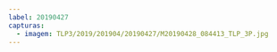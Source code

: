 ```yaml
---
label: 20190427
capturas:
  - imagem: TLP3/2019/201904/20190427/M20190428_084413_TLP_3P.jpg
---
```

